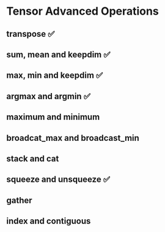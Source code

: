 # Tensor Advanced Operations

## transpose ✅

## sum, mean and keepdim ✅

## max, min and keepdim ✅

## argmax and argmin ✅

## maximum and minimum
## broadcat_max and broadcast_min


## stack and cat

## squeeze and unsqueeze ✅

## gather

## index and contiguous
